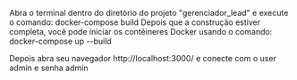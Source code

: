 Abra o terminal dentro do diretório do projeto "gerenciador_lead" e execute o comando: docker-compose build
Depois que a construção estiver completa, você pode iniciar os contêineres Docker usando o comando: docker-compose up --build

Depois abra seu navegador http://localhost:3000/ e conecte com o user admin e senha admin